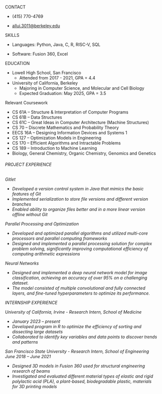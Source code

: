 CONTACT

* (415) 770-4769

* allui.3011@berkeley.edu

SKILLS

* Languages: Python, Java, C, R, RISC-V, SQL

* Software: Fusion 360, Excel

EDUCATION
* Lowell High School, San Francisco
	* Attended from 2017 - 2021, GPA = 4.4
* University of California, Berkeley
	* Majoring in Computer Science, and Molecular and Cell Biology
	* Expected Graduation: May 2025, GPA = 3.5

Relevant Coursework
* CS 61A – Structure & Interpretation of Computer Programs
* CS 61B – Data Structures
* CS 61C – Great Ideas in Computer Architecture (Machine Structures)
* CS 70 – Discrete Mathematics and Probability Theory
* EECS 16A – Designing Information Devices and Systems 1	
* CS 127 – Optimization Models in Engineering
* CS 170 – Efficient Algorithms and Intractable Problems
* CS 189 – Introduction to Machine Learning
* Biology, General Chemistry, Organic Chemistry, Genomics and Genetics

<h6> PROJECT EXPERIENCE <h6>

Gitlet
* Developed a version control system in Java that mimics the basic features of Git
* Implemented serialization to store file versions and different version branches
* Enabled ability to organize files better and in a more linear version offline without Git

Parallel Processing and Optimization
* Developed and optimized parallel algorithms and utilized multi-core processors and parallel computing frameworks
* Designed and implemented a parallel processing solution for complex problem solving, significantly improving computational efficiency of computing arithmetic expressions

Neural Networks
* Designed and implemented a deep neural network model for image classification, achieving an accuracy of over 95% on a challenging dataset. 
* The model consisted of multiple convolutional and fully connected layers, and fine-tuned hyperparameters to optimize its performance.

INTERNSHIP EXPERIENCE

University of California, Irvine - Research Intern, School of Medicine
* January 2023 – present
* Developed program in R to optimize the efficiency of sorting and dissecting large datasets
* Collaborated to identify key variables and data points to discover trends and patterns

San Francisco State University - Research Intern, School of Engineering
June 2018 – June 2021
* Designed 3D models in Fusion 360 used for structural engineering research of beams
* Investigated and evaluated different material types of elastic and rigid polylactic acid (PLA), a plant-based, biodegradable plastic, materials for 3D printing models

